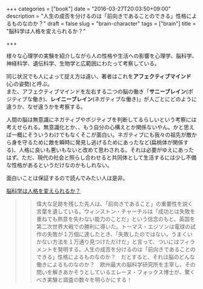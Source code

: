 +++
categories = ["book"]
date = "2016-03-27T20:03:50+09:00"
description = "人生の成否を分けるのは「前向きであることのできる」性格によるものなのか？"
draft = false
slug = "brain-character"
tags = ["brain"]
title = "脳科学は人格を変えられるか？"

+++

様々な心理学の実験を紹介しながら人の性格や生活への影響を心理学、脳科学、神経科学、遺伝科学、生物学と広範囲にわたって考察している。

同じ状況でも人によって捉え方は違い、著者はこれを**アフェクティブマインド**(心の姿勢)と呼ぶ。  
また、アフェクティブマインドを左右する二つの脳の働き「**サニーブレイン**(ポジティブな働き)、**レイニーブレイン**(ネガティブな働き)」が人ごとにどのように違うか、なぜ違うかを考察する。

人間の脳は無意識にネガティブやポジティブを判断してるらしいという考察には考えせられる。無意識化とか、、もう自分の心構えとか関係ないやん。かと思えば一概にそういうわけでもなくそこが面白い。ネガティブにも我々の祖先が敵から身を守るために敵を瞬時に発見し逃げるためにあったなど(扁桃体が関係する)、人格に良いも悪いもないと改めて思わされる。それは必要がゆえにあったはず。ただ、現代の社会と照らし合わせると共同体として生活するには少し不備な性格があるというだけなのかもしれない。

面白いことは保証するので読んでみたい人は是非。

[脳科学は人格を変えられるか？](http://www.amazon.co.jp/dp/B00N3QXE3I)

>>偉大な足跡を残した先人は、「前向きであること」の重要性を説く言葉を遺している。ウィンストン・チャーチルは「成功とは失敗を重ねても熱意を失わない能力のことだ」という信念のもと、英国を第二次世界大戦での勝利に導いた。トーマス・エジソンは電球の試作の失敗が１万個に達したとき、「失敗したのではない。うまくいかない方法を１万通り見つけただけだ」と言って、ついにはフィラメントを発明する。人生の成否を分けるのは「前向きであることのできる」性格によるものなのか？　だとすると、それは脳のどんな働きによるものなのか？　欧州最大の脳科学研究所を主宰し、その問いを解きあかそうとしているエレーヌ・フォックス博士が、驚くべき実験と調査の数々を明らかにする！
